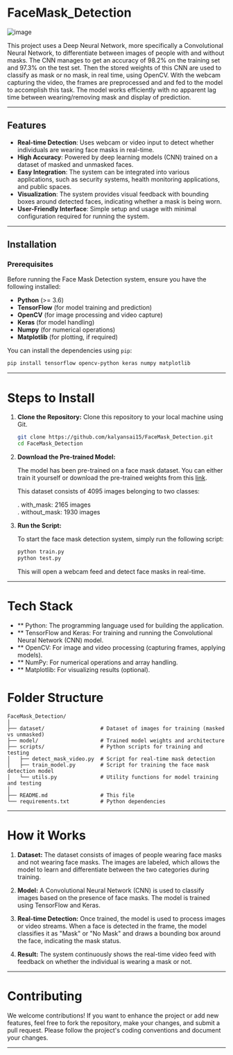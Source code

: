 # FaceMask_Detection

![image](https://github.com/user-attachments/assets/c7719c80-2395-4254-b35f-8daf4c675ee6)

This project uses a Deep Neural Network, more specifically a Convolutional Neural Network, to differentiate between images of people with and without masks. The CNN manages to get an accuracy of 98.2% on the training set and 97.3% on the test set. Then the stored weights of this CNN are used to classify as mask or no mask, in real time, using OpenCV. With the webcam capturing the video, the frames are preprocessed and and fed to the model to accomplish this task. The model works efficiently with no apparent lag time between wearing/removing mask and display of prediction.

---

## Features

- **Real-time Detection**: Uses webcam or video input to detect whether individuals are wearing face masks in real-time.
- **High Accuracy**: Powered by deep learning models (CNN) trained on a dataset of masked and unmasked faces.
- **Easy Integration**: The system can be integrated into various applications, such as security systems, health monitoring applications, and public spaces.
- **Visualization**: The system provides visual feedback with bounding boxes around detected faces, indicating whether a mask is being worn.
- **User-Friendly Interface**: Simple setup and usage with minimal configuration required for running the system.

---

## Installation

### Prerequisites

Before running the Face Mask Detection system, ensure you have the following installed:

- **Python** (>= 3.6)
- **TensorFlow** (for model training and prediction)
- **OpenCV** (for image processing and video capture)
- **Keras** (for model handling)
- **Numpy** (for numerical operations)
- **Matplotlib** (for plotting, if required)

You can install the dependencies using `pip`:

```bash
pip install tensorflow opencv-python keras numpy matplotlib
```

---

# Steps to Install
1. **Clone the Repository:**
    Clone this repository to your local machine using Git.
    ```bash
    git clone https://github.com/kalyansai15/FaceMask_Detection.git
    cd FaceMask_Detection
    ```
2. **Download the Pre-trained Model:**

    The model has been pre-trained on a face mask dataset. You can either train it yourself or download the pre-trained weights from this <a      href="https://www.kaggle.com/datasets/andrewmvd/face-mask-detection" dowload>link</a>.

    This dataset consists of 4095 images belonging to two classes:

    . with_mask: 2165 images<br/>
    . without_mask: 1930 images<br/>

3. **Run the Script:**

    To start the face mask detection system, simply run the following script:
    ```bash
    python train.py
    python test.py
    ```
    This will open a webcam feed and detect face masks in real-time.

---

# Tech Stack
- ** Python: The programming language used for building the application.
- ** TensorFlow and Keras: For training and running the Convolutional Neural Network (CNN) model.
- ** OpenCV: For image and video processing (capturing frames, applying models).
- ** NumPy: For numerical operations and array handling.
- ** Matplotlib: For visualizing results (optional).

# Folder Structure
```plaintext 
FaceMask_Detection/
│
├── dataset/                  # Dataset of images for training (masked vs unmasked)
├── model/                    # Trained model weights and architecture
├── scripts/                  # Python scripts for training and testing
│   ├── detect_mask_video.py  # Script for real-time mask detection
│   ├── train_model.py        # Script for training the face mask detection model
│   └── utils.py              # Utility functions for model training and testing
│
├── README.md                 # This file
└── requirements.txt          # Python dependencies
```

---

# How it Works
1. **Dataset:**
    The dataset consists of images of people wearing face masks and not wearing face masks. The images are labeled, which allows the model to learn and differentiate between the two     categories during training.

2. **Model:**
    A Convolutional Neural Network (CNN) is used to classify images based on the presence of face masks. The model is trained using TensorFlow and Keras.

3. **Real-time Detection:**
    Once trained, the model is used to process images or video streams. When a face is detected in the frame, the model classifies it as "Mask" or "No Mask" and draws a bounding box around the face, indicating the mask status.

4. **Result:**
    The system continuously shows the real-time video feed with feedback on whether the individual is wearing a mask or not.

--- 

# Contributing
We welcome contributions! If you want to enhance the project or add new features, feel free to fork the repository, make your changes, and submit a pull request. Please follow the project's coding conventions and document your changes.

---





